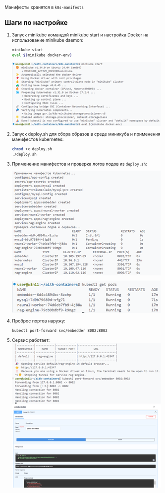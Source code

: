 Манифесты хранятся в `k8s-manifests`



## Шаги по настройке


1. Запуск minikube командой minikube start и настройка Docker на использование minikube daemon:

   ```bash
   minikube start
   eval $(minikube docker-env)
   ```
   ![alt text](image.png)

2. Запуск deploy.sh для сбора образов в среде миникуба и применения манифестов kubernetes: 

   ```bash
   chmod +x deploy.sh
   ./deploy.sh 
   ```

3. Применение манифестов и проверка логов подов из `deploy.sh`:

   ![alt text](image-1.png)

   ![alt text](image-2.png)


5. Проброс портов наружу:

   ```bash
   kubectl port-forward svc/embedder 8002:8002
   ```
6. Сервис работает:
   ![alt text](image-3.png)
   ![alt text](image-5.png)